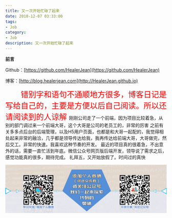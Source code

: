 ```yaml
---
title: 又一次开始忙碌了起来
date: 2018-12-07 03:33:00
tags: 
- Job
category: 
- Job
description: 又一次开始忙碌了起来
---
```

**前言**     

 Github：[https://github.com/HealerJean](https://github.com/HealerJean)         

 博客：[http://blog.healerjean.com](http://HealerJean.github.io)           




<font  color="red" size="5">  
　　错别字和语句不通顺地方很多，博客日记是写给自己的，主要是方便以后自己阅读。所以还请阅读到的人谅解
</font>
  刚刚公司走了一个前端，因为项目比较着急，从别的部门调过来一个前端大哥，这个大哥是公司的老员工的，非常的厉害    
  之前有关多多点后台的后端管理，以及H5用户页面，也都是和大哥一起配的，我觉得相处起来非常的融洽，几乎都是领导传达给我，我再传达给前端大哥，大哥做完，然后交工。非常的快速。我喜欢这种节奏的开发。     
  最近的项目真的很着急，不出意外的话，需要一直忙活到年底。微信公众号网页版后端开发，领导说了需求之后，感觉功能真的很多，期待完成。     
  礼拜五，又开始放假了。时间过的真快
  　　
  　　

![ContactAuthor](https://raw.githubusercontent.com/HealerJean/HealerJean.github.io/master/assets/img/artical_bottom.jpg)




<!-- Gitalk 评论 start  -->

<link rel="stylesheet" href="https://unpkg.com/gitalk/dist/gitalk.css">
<script src="https://unpkg.com/gitalk@latest/dist/gitalk.min.js"></script> 
<div id="gitalk-container"></div>    
 <script type="text/javascript">
    var gitalk = new Gitalk({
		clientID: `1d164cd85549874d0e3a`,
		clientSecret: `527c3d223d1e6608953e835b547061037d140355`,
		repo: `HealerJean.github.io`,
		owner: 'HealerJean',
		admin: ['HealerJean'],
		id: 'mBw2AFTjxSCERQZa',
    });
    gitalk.render('gitalk-container');
</script> 

<!-- Gitalk end -->

